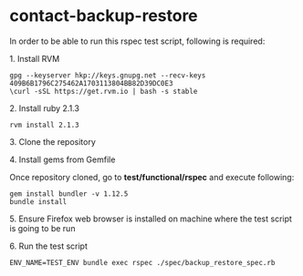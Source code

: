 # contact-backup-restore

In order to be able to run this rspec test script, following is required:

1\. Install RVM

```
gpg --keyserver hkp://keys.gnupg.net --recv-keys 409B6B1796C275462A1703113804BB82D39DC0E3
\curl -sSL https://get.rvm.io | bash -s stable
```
2\. Install ruby 2.1.3
```
rvm install 2.1.3
```
3\. Clone the repository

4\. Install gems from Gemfile

Once repository cloned, go to __test/functional/rspec__ and execute following:
```
gem install bundler -v 1.12.5
bundle install
```
5\. Ensure Firefox web browser is installed on machine where the test script is going to be run

6\. Run the test script
```
ENV_NAME=TEST_ENV bundle exec rspec ./spec/backup_restore_spec.rb
```
